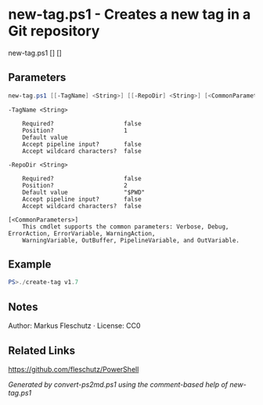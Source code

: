 # new-tag.ps1 - Creates a new tag in a Git repository

new-tag.ps1 [<TagName>] [<RepoDir>]

## Parameters
```powershell
new-tag.ps1 [[-TagName] <String>] [[-RepoDir] <String>] [<CommonParameters>]

```

```
-TagName <String>
    
    Required?                    false
    Position?                    1
    Default value                
    Accept pipeline input?       false
    Accept wildcard characters?  false
```

```
-RepoDir <String>
    
    Required?                    false
    Position?                    2
    Default value                "$PWD"
    Accept pipeline input?       false
    Accept wildcard characters?  false
```

```
[<CommonParameters>]
    This cmdlet supports the common parameters: Verbose, Debug, ErrorAction, ErrorVariable, WarningAction, 
    WarningVariable, OutBuffer, PipelineVariable, and OutVariable.
```

## Example
```powershell
PS>./create-tag v1.7
```


## Notes
Author: Markus Fleschutz · License: CC0

## Related Links
https://github.com/fleschutz/PowerShell

*Generated by convert-ps2md.ps1 using the comment-based help of new-tag.ps1*
